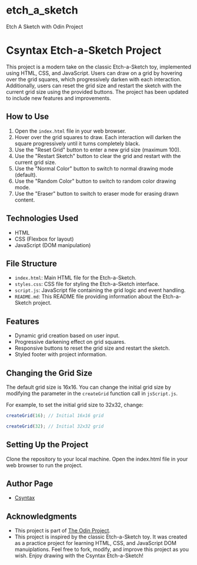 # etch_a_sketch
Etch A Sketch with Odin Project

# Csyntax Etch-a-Sketch Project

This project is a modern take on the classic Etch-a-Sketch toy, implemented using HTML, CSS, and JavaScript. Users can draw on a grid by hovering over the grid squares, which progressively darken with each interaction. Additionally, users can reset the grid size and restart the sketch with the current grid size using the provided buttons. The project has been updated to include new features and improvements.

## How to Use

1. Open the `index.html` file in your web browser.
2. Hover over the grid squares to draw. Each interaction will darken the square progressively until it turns completely black.
3. Use the "Reset Grid" button to enter a new grid size (maximum 100).
4. Use the "Restart Sketch" button to clear the grid and restart with the current grid size.
5. Use the "Normal Color" button to switch to normal drawing mode (default).
6. Use the "Random Color" button to switch to random color drawing mode.
7. Use the "Eraser" button to switch to eraser mode for erasing drawn content.

## Technologies Used

- HTML
- CSS (Flexbox for layout)
- JavaScript (DOM manipulation)

## File Structure

- `index.html`: Main HTML file for the Etch-a-Sketch.
- `styles.css`: CSS file for styling the Etch-a-Sketch interface.
- `script.js`: JavaScript file containing the grid logic and event handling.
- `README.md`: This README file providing information about the Etch-a-Sketch project.

## Features

- Dynamic grid creation based on user input.
- Progressive darkening effect on grid squares.
- Responsive buttons to reset the grid size and restart the sketch.
- Styled footer with project information.

## Changing the Grid Size

The default grid size is 16x16. You can change the initial grid size by modifying the parameter in the `createGrid` function call in `jsScript.js`.

For example, to set the initial grid size to 32x32, change:

```javascript
createGrid(16); // Initial 16x16 grid

createGrid(32); // Initial 32x32 grid

```

## Setting Up the Project

Clone the repository to your local machine.
Open the index.html file in your web browser to run the project.

## Author Page

- [Csyntax](https://github.com/csyntax)

## Acknowledgments

- This project is part of [The Odin Project](https://www.theodinproject.com/).
- This project is inspired by the classic Etch-a-Sketch toy. It was created as a practice project for learning HTML, CSS, and JavaScript DOM manuiplations. Feel free to fork, modify, and improve this project as you wish. Enjoy drawing with the Csyntax Etch-a-Sketch!
